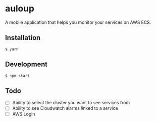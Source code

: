 # auloup
A mobile application that helps you monitor your services on AWS ECS.

## Installation

    $ yarn
    
## Development

    $ npm start
    
## Todo

- [ ] Ability to select the cluster you want to see services from
- [ ] Ability to see Cloudwatch alarms linked to a service
- [ ] AWS Login
